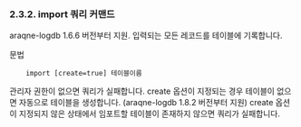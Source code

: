 ### 2.3.2. import 쿼리 커맨드

araqne-logdb 1.6.6 버전부터 지원. 입력되는 모든 레코드를 테이블에 기록합니다.

문법

~~~~
	import [create=true] 테이블이름
~~~~

관리자 권한이 없으면 쿼리가 실패합니다. create 옵션이 지정되는 경우 테이블이 없으면 자동으로 테이블을 생성합니다. (araqne-logdb 1.8.2 버전부터 지원) create 옵션이 지정되지 않은 상태에서 임포트할 테이블이 존재하지 않으면 쿼리가 실패합니다.

